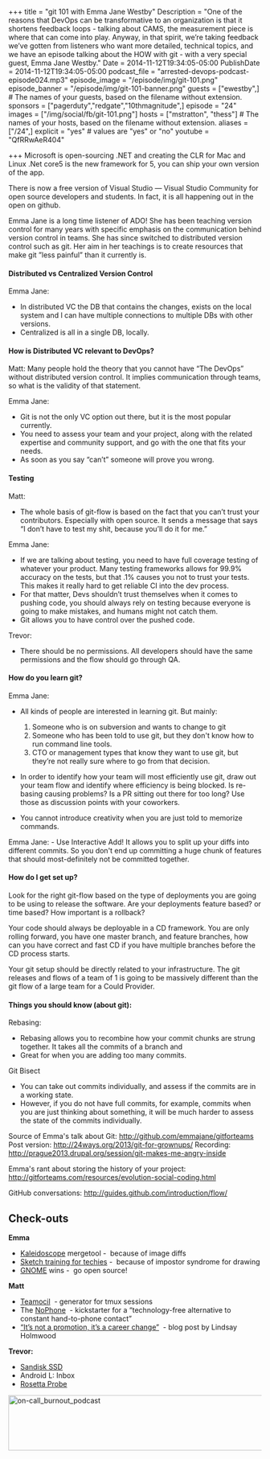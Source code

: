 +++
title = "git 101 with Emma Jane Westby"
Description = "One of the reasons that DevOps can be transformative to an organization is that it shortens feedback loops - talking about CAMS, the measurement piece is where that can come into play. Anyway, in that spirit, we’re taking feedback we’ve gotten from listeners who want more detailed, technical topics, and we have an episode talking about the HOW with git - with a very special guest, Emma Jane Westby."
Date = 2014-11-12T19:34:05-05:00
PublishDate = 2014-11-12T19:34:05-05:00
podcast_file = "arrested-devops-podcast-episode024.mp3"
episode_image = "/episode/img/git-101.png"
episode_banner = "/episode/img/git-101-banner.png"
guests = ["ewestby",] # The names of your guests, based on the filename without extension.
sponsors = ["pagerduty","redgate","10thmagnitude",]
episode = "24"
images = ["/img/social/fb/git-101.png"]
hosts = ["mstratton", "thess"] # The names of your hosts, based on the filename without extension.
aliases = ["/24",]
explicit = "yes" # values are "yes" or "no"
youtube = "QfRRwAeR404"

+++
Microsoft is open-sourcing .NET and creating the CLR for Mac and Linux
.Net core5 is the new framework for 5, you can ship your own version of the app.

There is now a free version of Visual Studio — Visual Studio Community for open source developers and students.
In fact, it is all happening out in the open on github.

Emma Jane is a long time listener of ADO! She has been teaching version control for many years with specific emphasis on the communication behind version control in teams. She has since switched to distributed version control such as git. Her aim in her teachings is to create resources that make git ”less painful” than it currently is.

#### Distributed vs Centralized Version Control
Emma Jane:
- In distributed VC the DB that contains the changes, exists on the local system and I can have multiple connections to multiple DBs with other versions.
- Centralized is all in a single DB, locally.

#### How is Distributed VC relevant to DevOps?
Matt: Many people hold the theory that you cannot have “The DevOps” without distributed version control. It implies communication through teams, so what is the validity of that statement.

Emma Jane:
- Git is not the only VC option out there, but it is the most popular currently.
- You need to assess your team and your project, along with the related expertise and community support, and go with the one that fits your needs.
- As soon as you say “can’t” someone will prove you wrong.

#### Testing
Matt:
- The whole basis of git-flow is based on the fact that you can’t trust your contributors. Especially with open source. It sends a message that says “I don’t have to test my shit, because you’ll do it for me.”

Emma Jane:
- If we are talking about testing, you need to have full coverage testing of whatever your product. Many testing frameworks allows for 99.9% accuracy on the tests, but that .1% causes you not to trust your tests. This makes it really hard to get reliable CI into the dev process.
- For that matter, Devs shouldn’t trust themselves when it comes to pushing code, you should always rely on testing because everyone is going to make mistakes, and humans might not catch them.
- Git allows you to have control over the pushed code.  

Trevor:
- There should be no permissions. All developers should have the same permissions and the flow should go through QA.

#### How do you learn git?
Emma Jane:
- All kinds of people are interested in learning git. But mainly:
    1) Someone who is on subversion and wants to change to git
    2) Someone who has been told to use git, but they don't know how to run command line tools.
	3) CTO or management types that know they want to use git, but they’re not really sure where to go from that decision.

- In order to identify how your team will most efficiently use git, draw out your team flow and identify where efficiency is being blocked. Is re-basing causing problems? Is a PR sitting out there for too long? Use those as discussion points with your coworkers.
- You cannot introduce creativity when you are just told to memorize commands.

Emma Jane:
	- Use Interactive Add! It allows you to split up your diffs into different commits. So you don't end up committing a huge chunk of features that should most-definitely not be committed together.

#### How do I get set up?
Look for the right git-flow based on the type of deployments you are going to be using to release the software. Are your deployments feature based? or time based? How important is a rollback?

Your code should always be deployable in a CD framework. You are only rolling forward, you have one master branch, and feature branches, how can you have correct and fast CD if you have multiple branches before the CD process starts.

Your git setup should be directly related to your infrastructure. The git releases and flows of a team of 1 is going to be massively different than the git flow of a large team for a Could Provider.

#### Things you should know (about git):
Rebasing:
- Rebasing allows you to recombine how your commit chunks are strung together. It takes all the commits of a branch and
- Great for when you are adding too many commits.

Git Bisect
- You can take out commits individually, and assess if the commits are in a working state.
- However, if you do not have full commits, for example, commits when you are just thinking about something, it will be much harder to assess the state of the commits individually.

Source of Emma's talk about Git: <a href="http://github.com/emmajane/gitforteams" target="_blank">http://github.com/emmajane/gitforteams</a>
Post version: <a href="http://24ways.org/2013/git-for-grownups/" target="_blank">http://24ways.org/2013/git-for-grownups/</a>
Recording: http://prague2013.drupal.org/session/git-makes-me-angry-inside

Emma's rant about storing the history of your project: <a href="http://gitforteams.com/resources/evolution-social-coding.html" target="_blank">http://gitforteams.com/resources/evolution-social-coding.html</a>

GitHub conversations: <a href="http://guides.github.com/introduction/flow/" target="_blank">http://guides.github.com/introduction/flow/</a>

<h2>Check-outs</h2>
<b>Emma</b>
<ul>
	<li><a href="http://www.kaleidoscopeapp.com/" target="_blank">Kaleidoscope</a> mergetool -  because of image diffs</li>
	<li><a href="http://rachelnabors.com/training/" target="_blank">Sketch training for techies</a> -  because of impostor syndrome for drawing</li>
	<li><a href="http://gnome.org/groupon/" target="_blank">GNOME</a> wins -  go open source!</li>
</ul>
<b>Matt</b>
<ul>
	<li><a href="http://github.com/remiprev/teamocil" target="_blank">Teamocil</a>  - generator for tmux sessions</li>
	<li>The <a href="http://www.kickstarter.com/projects/nophone-usa/the-new-and-unimproved-nophone" target="_blank">NoPhone</a>  - kickstarter for a “technology-free alternative to constant hand-to-phone contact”</li>
	<li><a href="http://fractio.nl/2014/09/19/not-a-promotion-a-career-change/" target="_blank">“It’s not a promotion, it’s a career change”</a>  - blog post by Lindsay Holmwood</li>
</ul>
<b>Trevor: </b>
<ul>
	<li><a href="http://www.sandisk.com/enterprise/ulltradimm-ssd/" target="_blank">Sandisk SSD</a></li>
	<li>Android L: Inbox</li>
	<li><a href="http://www.popularmechanics.com/how-to/blog/what-you-need-to-know-about-rosettas-mission-to-land-on-a-comet-17416959" target="_blank">Rosetta Probe</a></li>
</ul>
<a href="https://www.arresteddevops.com/pagerduty"><img class="alignleft size-full wp-image-395" src="https://www.arresteddevops.com/app/uploads/2014/08/on-call_burnout_podcast.jpg" alt="on-call_burnout_podcast" width="600" height="110" /></a>
